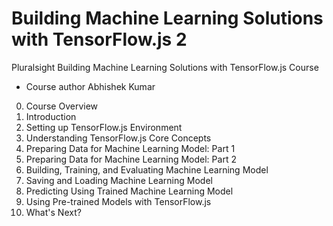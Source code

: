 # Building Machine Learning Solutions with TensorFlow.js 2

Pluralsight Building Machine Learning Solutions with TensorFlow.js Course

- Course author Abhishek Kumar

0. Course Overview		
1. Introduction		
2. Setting up TensorFlow.js Environment			
3. Understanding TensorFlow.js Core Concepts		
4. Preparing Data for Machine Learning Model: Part 1		
5. Preparing Data for Machine Learning Model: Part 2		
6. Building, Training, and Evaluating Machine Learning Model		
7. Saving and Loading Machine Learning Model		
8. Predicting Using Trained Machine Learning Model		
9. Using Pre-trained Models with TensorFlow.js		
10. What's Next?
